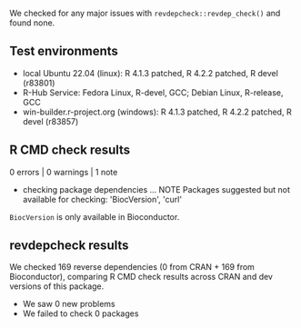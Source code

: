 We checked for any major issues with `revdepcheck::revdep_check()` and
found none.

## Test environments
* local Ubuntu 22.04 (linux): R 4.1.3 patched, R 4.2.2 patched, R devel (r83801)
* R-Hub Service: Fedora Linux, R-devel, GCC; Debian Linux, R-release, GCC
* win-builder.r-project.org (windows): R 4.1.3 patched, R 4.2.2 patched, R
devel (r83857)

## R CMD check results

0 errors | 0 warnings | 1 note

* checking package dependencies ... NOTE
Packages suggested but not available for checking:
  'BiocVersion', 'curl'

`BiocVersion` is only available in Bioconductor.

## revdepcheck results

We checked 169 reverse dependencies (0 from CRAN + 169 from Bioconductor),
comparing R CMD check results across CRAN and dev versions of this package.

 * We saw 0 new problems
 * We failed to check 0 packages
